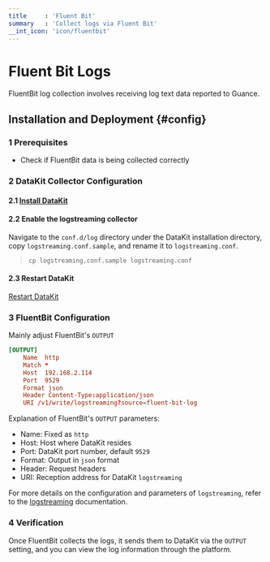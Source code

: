 ```yaml
---
title     : 'Fluent Bit'
summary   : 'Collect logs via Fluent Bit'
__int_icon: 'icon/fluentbit'
---
```


<!-- markdownlint-disable MD025 -->
# Fluent Bit Logs
<!-- markdownlint-enable -->

FluentBit log collection involves receiving log text data reported to Guance.

## Installation and Deployment {#config}

### 1 Prerequisites

- Check if FluentBit data is being collected correctly

### 2 DataKit Collector Configuration

#### 2.1 [Install DataKit](../datakit/datakit-install.md)

#### 2.2 Enable the logstreaming collector

Navigate to the `conf.d/log` directory under the DataKit installation directory, copy `logstreaming.conf.sample`, and rename it to `logstreaming.conf`.

> `cp logstreaming.conf.sample logstreaming.conf`

#### 2.3 Restart DataKit

[Restart DataKit](../datakit/datakit-service-how-to.md#manage-service)


### 3 FluentBit Configuration

Mainly adjust FluentBit's `OUTPUT`

``` toml
[OUTPUT]
    Name  http
    Match *
    Host  192.168.2.114
    Port  9529
    Format json
    Header Content-Type:application/json
    URI /v1/write/logstreaming?source=fluent-bit-log
```

Explanation of FluentBit's `OUTPUT` parameters:

- Name: Fixed as `http`
- Host: Host where DataKit resides
- Port: DataKit port number, default `9529`
- Format: Output in `json` format
- Header: Request headers
- URI: Reception address for DataKit `logstreaming`

For more details on the configuration and parameters of `logstreaming`, refer to the [logstreaming](./logstreaming.md) documentation.

### 4 Verification

Once FluentBit collects the logs, it sends them to DataKit via the `OUTPUT` setting, and you can view the log information through the platform.
